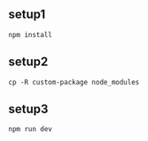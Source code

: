 ## setup1
    npm install
## setup2
    cp -R custom-package node_modules
## setup3
    npm run dev

